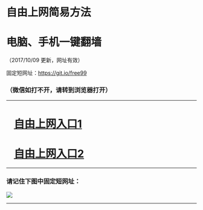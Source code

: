 ﻿# 自由上网简易方法

# 电脑、手机一键翻墙

（2017/10/09 更新，网址有效）

固定短网址：https://git.io/free99

### （微信如打不开，请转到浏览器打开）


***





# &nbsp;&nbsp; <a href="http://ft663027810.fwq-tz-1001.info/fwqtz01.html?t=10090014161 " target="_blank">自由上网入口1</a>
# &nbsp;&nbsp; <a href="http://ft1133132289.fwq-tz-1002.info/fwqtz02.html?t=100900119278 " target="_blank">自由上网入口2</a>
***

### 请记住下图中固定短网址：

<img src="https://s3-us-west-2.amazonaws.com/fwq-1001/yjfq-20170905okok.png" /> 


***

